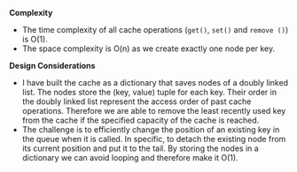 **Complexity**
* The time complexity of all cache operations (`get()`, `set()` and `remove
()`) is O(1).
* The space complexity is O(n) as we create exactly one node per key. 
    
**Design Considerations**
* I have built the cache as a dictionary that saves nodes of a doubly linked
 list. The nodes store the (key, value) tuple for each key. Their order in
 the doubly linked list represent the access order of past cache operations. 
 Therefore we are able to remove the least recently used key from the
 cache if the specified capacity of the cache is reached.
* The challenge is to efficiently change the position of an existing key in the
 queue when it is called. In specific, to detach the existing node from its
 current position and put it to the tail. By storing the nodes in a
 dictionary we can avoid looping and therefore make it O(1).